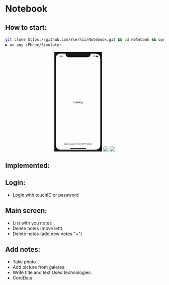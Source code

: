 # Notebook

## How to start:
```bash
git clone https://github.com/Yserhii/Notebook.git && cd Notebook && open day09.xcworkspace
▶️ on any iPhone/Simulator
```
<div align="center">
  <img src="https://github.com/Yserhii/Notebook/blob/master/sourses/Part_1.gif" width="30%" />
  <img src="https://github.com/Yserhii/Notebook/blob/master/sourses/Part_2.gif" width="30%" />
  <img src="https://github.com/Yserhii/Notebook/blob/master/sourses/Part_3.gif" width="30%" />
</div>

## Implemented:
## Login:
- Login with touchID or password
## Main screen:
- List with you notes
- Delete notes (move left)
- Delete notes (add new notes "+")
## Add notes:
- Take photo
- Add picture from galerea
- Write title and text
Used technologies:
- CoreData
